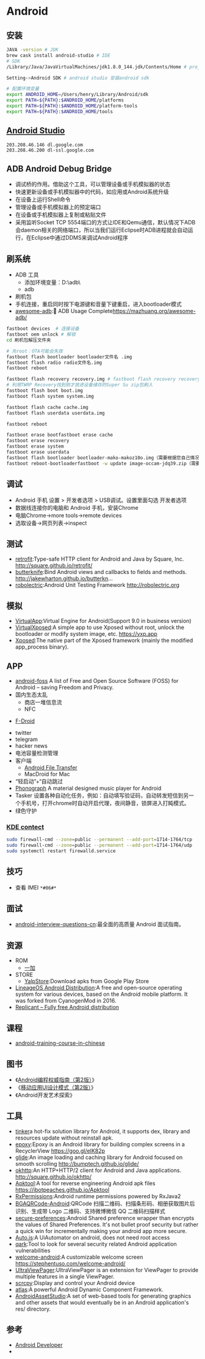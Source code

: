 # Android

## 安装

```sh
JAVA -version # JDK
brew cask install android-studio # IDE
# SDK
/Library/Java/JavaVirtualMachines/jdk1.8.0_144.jdk/Contents/Home # project Defaults Project Structure JDK location

Setting->Android SDK # android studio 安装android sdk

# 配置环境变量
export ANDROID_HOME=/Users/henry/Library/Android/sdk
export PATH=${PATH}:$ANDROID_HOME/platforms
export PATH=${PATH}:$ANDROID_HOME/platform-tools
export PATH=${PATH}:$ANDROID_HOME/tools
```

## [Android Studio](http://www.android-studio.org/)

```
203.208.46.146 dl.google.com
203.208.46.200 dl-ssl.google.com
```

## ADB Android Debug Bridge

* 调试桥的作用。借助这个工具，可以管理设备或手机模拟器的状态
* 快速更新设备或手机模拟器中的代码，如应用或Android系统升级
* 在设备上运行Shell命令
* 管理设备或手机模拟器上的预定端口
* 在设备或手机模拟器上复制或粘贴文件
* 采用监听Socket TCP 5554端口的方式让IDE和Qemu通信，默认情况下ADB会daemon相关的网络端口，所以当我们运行Eclipse时ADB进程就会自动运行，在Eclipse中通过DDMS来调试Android程序

## 刷系统

* ADB 工具
  - 添加环境变量：D:\adb\
  - adb
* 刷机包
* 手机连接，重启同时按下电源键和音量下键重启，进入bootloader模式
* [awesome-adb](https://github.com/mzlogin/awesome-adb):🍭 ADB Usage Complete<https://mazhuang.org/awesome-adb/>

```sh
fastboot devices  # 连接设备
fastboot oem unlock # 解锁
cd 刷机包解压文件夹

# 先root：OTA可能会失效
fastboot flash bootloader bootloader文件名 .img
fastboot flash radio radio文件名.img
fastboot reboot

fastboot flash recovery recovery.img # fastboot flash recovery recovery.img  可以刷TWRP
# 利用TWRP Recovery找到刚才放进设备储存的Super Su zip包刷入
fastboot flash boot boot.img
fastboot flash system system.img

fastboot flash cache cache.img
fastboot flash userdata userdata.img

fastboot reboot

fastboot erase bootfastboot erase cache
fastboot erase recovery
fastboot erase system
fastboot erase userdata
fastboot flash bootloader bootloader-mako-makoz10o.img（需要根据您自己情况换img名）
fastboot reboot-bootloaderfastboot -w update image-occam-jdq39.zip（需要根据您自己情况换.zip名）
```

## 调试

* Android 手机 设置 > 开发者选项 > USB调试。设置里面勾选 开发者选项
* 数据线连接你的电脑和 Android 手机，安装Chrome
* 电脑Chrome->more tools->remote devices
* 选取设备->网页列表->inspect

## 测试

* [retrofit](https://github.com/square/retrofit):Type-safe HTTP client for Android and Java by Square, Inc. <http://square.github.io/retrofit/>
* [butterknife](https://github.com/JakeWharton/butterknife):Bind Android views and callbacks to fields and methods. <http://jakewharton.github.io/butterkn>…
* [robolectric](https://github.com/robolectric/robolectric):Android Unit Testing Framework <http://robolectric.org>

## 模拟

* [VirtualApp](https://github.com/asLody/VirtualApp):Virtual Engine for Android(Support 9.0 in business version)
* [VirtualXposed](https://github.com/android-hacker/VirtualXposed):A simple app to use Xposed without root, unlock the bootloader or modify system image, etc. <https://vxp.app>
* [Xposed](https://github.com/rovo89/Xposed):The native part of the Xposed framework (mainly the modified app_process binary).

## APP

* [android-foss](https://github.com/offa/android-foss) A list of Free and Open Source Software (FOSS) for Android – saving Freedom and Privacy.
* 国内生态太乱
  - 商店一堆信息流
  - NFC
- [F-Droid](https://f-droid.org/)
* twitter
* telegram
* hacker news
* 电池容量检测管理
* 客户端
  - [Android File Transfer](https://dl.google.com/dl/androidjumper/mtp/current/AndroidFileTransfer.dmg)
  - MacDroid for Mac
* “轻启动”+“自动跳过
* [Phonograph](https://github.com/kabouzeid/Phonograph) A material designed music player for Android
* Tasker 设置各种自动化任务，例如：自动填写验证码，自动转发短信到另一个手机号，打开chrome时自动开启代理，夜间静音，锁屏进入打盹模式。
* 绿色守护

### [KDE contect](https://kdeconnect.kde.org/)

```sh
sudo firewall-cmd --zone=public --permanent --add-port=1714-1764/tcp
sudo firewall-cmd --zone=public --permanent --add-port=1714-1764/udp
sudo systemctl restart firewalld.service
```

## 技巧

* 查看 IMEI `*#06#*`

## 面试

* [android-interview-questions-cn](https://github.com/stormzhang/android-interview-questions-cn):最全面的高质量 Android 面试指南。

## 资源

* ROM
  - [一加](https://www.oneplus.com/)
* STORE
  - [YalpStore](https://github.com/yeriomin/YalpStore):Download apks from Google Play Store
* [LineageOS Android Distribution](https://lineageos.org/):A free and open-source operating system for various devices, based on the Android mobile platform. It was forked from CyanogenMod in 2016.
* [Replicant – Fully free Android distribution](http://replicant.us/)

## 课程

* [android-training-course-in-chinese](https://github.com/kesenhoo/android-training-course-in-chinese)

## 图书

* 《[Android编程权威指南（第2版）](https://www.amazon.cn/gp/product/B01FSXCBOQ)》
* 《[移动应用UI设计模式（第2版）](https://www.amazon.cn/gp/product/B00SFZGX08)》
* 《Android开发艺术探索》

## 工具

* [tinker](https://github.com/Tencent/tinker)a hot-fix solution library for Android, it supports dex, library and resources update without reinstall apk.
* [epoxy](https://github.com/airbnb/epoxy):Epoxy is an Android library for building complex screens in a RecyclerView <https://goo.gl/eIK82p>
* [glide](https://github.com/bumptech/glide):An image loading and caching library for Android focused on smooth scrolling <http://bumptech.github.io/glide/>
* [okhttp](https://github.com/square/okhttp):An HTTP+HTTP/2 client for Android and Java applications. <http://square.github.io/okhttp/>
* [Apktool](https://github.com/iBotPeaches/Apktool):A tool for reverse engineering Android apk files <https://ibotpeaches.github.io/Apktool>
* [RxPermissions](https://github.com/tbruyelle/RxPermissions):Android runtime permissions powered by RxJava2
* [BGAQRCode-Android](https://github.com/bingoogolapple/BGAQRCode-Android):QRCode 扫描二维码、扫描条形码、相册获取图片后识别、生成带 Logo 二维码、支持微博微信 QQ 二维码扫描样式
* [secure-preferences](https://github.com/scottyab/secure-preferences):Android Shared preference wrapper than encrypts the values of Shared Preferences. It's not bullet proof security but rather a quick win for incrementally making your android app more secure.
* [Auto.js](https://github.com/hyb1996/Auto.js):A UiAutomator on android, does not need root access
* [qark](https://github.com/linkedin/qark):Tool to look for several security related Android application vulnerabilities
* [welcome-android](https://github.com/stephentuso/welcome-android):A customizable welcome screen <https://stephentuso.com/welcome-android/>
* [UltraViewPager](https://github.com/alibaba/UltraViewPager):UltraViewPager is an extension for ViewPager to provide multiple features in a single ViewPager.
* [scrcpy](https://github.com/Genymobile/scrcpy):Display and control your Android device
* [atlas](https://github.com/alibaba/atlas):A powerful Android Dynamic Component Framework.
* [AndroidAssetStudio](https://github.com/romannurik/AndroidAssetStudio):A set of web-based tools for generating graphics and other assets that would eventually be in an Android application's res/ directory.

## 参考

* [Android Developer](https://roadmap.sh/android)
* [](https://source.android.com/)
